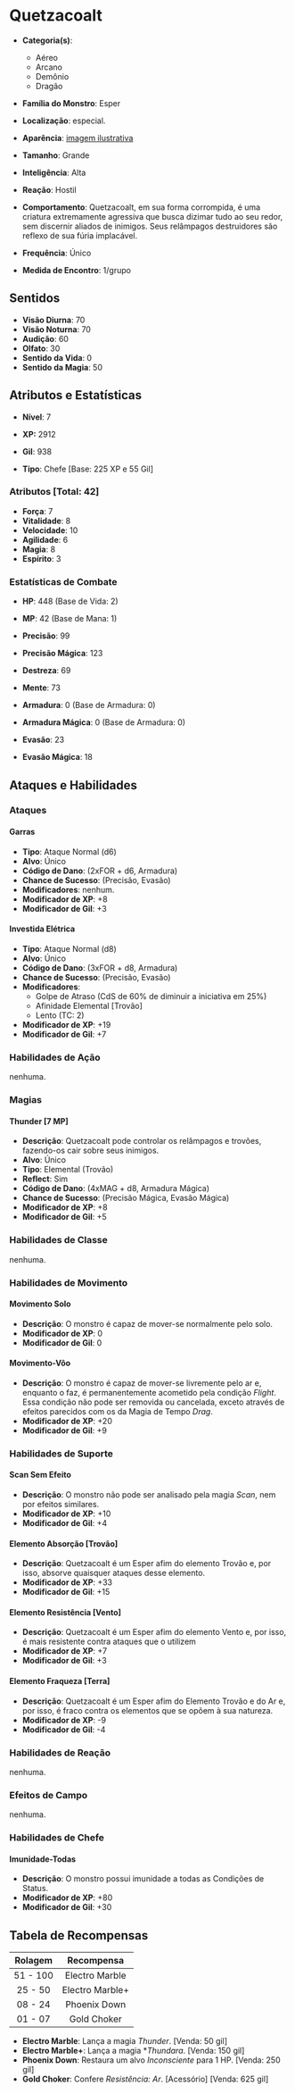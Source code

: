 # Quetzacoalt

* **Categoria(s)**:
  * Aéreo
  * Arcano
  * Demônio
  * Dragão
* **Família do Monstro**: Esper
* **Localização**: especial.

* **Aparência**: [imagem ilustrativa](https://vignette.wikia.nocookie.net/finalfantasy/images/d/d8/Quetzalcoatl_FFXV.png/revision/latest/scale-to-width-down/481?cb=20170907222101)

* **Tamanho**: Grande
* **Inteligência**: Alta
* **Reação**: Hostil
* **Comportamento**: Quetzacoalt, em sua forma corrompida, é uma criatura extremamente agressiva que busca dizimar tudo ao seu redor, sem discernir aliados de inimigos. Seus relâmpagos destruidores são reflexo de sua fúria implacável.

* **Frequência**: Único
* **Medida de Encontro**: 1/grupo

## Sentidos

* **Visão Diurna**: 70
* **Visão Noturna**: 70
* **Audição**: 60
* **Olfato**: 30
* **Sentido da Vida**: 0
* **Sentido da Magia**: 50

## Atributos e Estatísticas

* **Nível**: 7

* **XP:** 2912
* **Gil**: 938

* **Tipo**: Chefe [Base: 225 XP e 55 Gil]

### Atributos [Total: 42]

* **Força**: 7
* **Vitalidade**: 8
* **Velocidade**: 10
* **Agilidade**: 6
* **Magia**: 8
* **Espírito**: 3

### Estatísticas de Combate

* **HP**: 448 (Base de Vida: 2)
* **MP**: 42 (Base de Mana: 1)

* **Precisão**: 99
* **Precisão Mágica**: 123
* **Destreza**: 69
* **Mente**: 73
* **Armadura**: 0 (Base de Armadura: 0)
* **Armadura Mágica**: 0 (Base de Armadura: 0)
* **Evasão**: 23
* **Evasão Mágica**: 18

## Ataques e Habilidades

### Ataques

#### Garras

* **Tipo**: Ataque Normal (d6)
* **Alvo**: Único
* **Código de Dano**: (2xFOR + d6, Armadura)
* **Chance de Sucesso**: (Precisão, Evasão)
* **Modificadores**: nenhum.
* **Modificador de XP**: +8
* **Modificador de Gil**: +3

#### Investida Elétrica

* **Tipo**: Ataque Normal (d8)
* **Alvo**: Único
* **Código de Dano**: (3xFOR + d8, Armadura)
* **Chance de Sucesso**: (Precisão, Evasão)
* **Modificadores**:
  * Golpe de Atraso (CdS de 60% de diminuir a iniciativa em 25%)
  * Afinidade Elemental [Trovão]
  * Lento (TC: 2)
* **Modificador de XP**: +19
* **Modificador de Gil**: +7

### Habilidades de Ação

nenhuma.

### Magias

#### Thunder [7 MP]

* **Descrição**: Quetzacoalt pode controlar os relâmpagos e trovões, fazendo-os cair sobre seus inimigos.
* **Alvo**: Único
* **Tipo**: Elemental (Trovão)
* **Reflect**: Sim
* **Código de Dano**: (4xMAG + d8, Armadura Mágica)
* **Chance de Sucesso**: (Precisão Mágica, Evasão Mágica)
* **Modificador de XP**: +8
* **Modificador de Gil**: +5

### Habilidades de Classe

nenhuma.

### Habilidades de Movimento

#### Movimento Solo

* **Descrição**: O monstro é capaz de mover-se normalmente pelo solo.
* **Modificador de XP**: 0
* **Modificador de Gil**: 0

#### Movimento-Vôo

* **Descrição**: O monstro é capaz de mover-se livremente pelo ar e, enquanto o faz, é permanentemente acometido pela condição *Flight*. Essa condição não pode ser removida ou cancelada, exceto através de efeitos parecidos com os da Magia de Tempo *Drag*.
* **Modificador de XP**: +20
* **Modificador de Gil**: +9

### Habilidades de Suporte

#### Scan Sem Efeito

* **Descrição**: O monstro não pode ser analisado pela magia *Scan*, nem por efeitos similares.
* **Modificador de XP**: +10
* **Modificador de Gil**: +4

#### Elemento Absorção [Trovão]

* **Descrição**: Quetzacoalt é um Esper afim do elemento Trovão e, por isso, absorve quaisquer ataques desse elemento.
* **Modificador de XP**: +33
* **Modificador de Gil**: +15

#### Elemento Resistência [Vento]

* **Descrição**: Quetzacoalt é um Esper afim do elemento Vento e, por isso, é mais resistente contra ataques que o utilizem
* **Modificador de XP**: +7
* **Modificador de Gil**: +3

#### Elemento Fraqueza [Terra]

* **Descrição**: Quetzacoalt é um Esper afim do Elemento Trovão e do Ar e, por isso, é fraco contra os elementos que se opõem à sua natureza.
* **Modificador de XP**: -9
* **Modificador de Gil**: -4

### Habilidades de Reação

nenhuma.

### Efeitos de Campo

nenhuma.

### Habilidades de Chefe

#### Imunidade-Todas

* **Descrição**: O monstro possui imunidade a todas as Condições de Status.
* **Modificador de XP**: +80
* **Modificador de Gil**: +30

## Tabela de Recompensas

| Rolagem   | Recompensa      |
|:---------:|:---------------:|
| 51 - 100  | Electro Marble  |
| 25 - 50   | Electro Marble+ |
| 08 - 24   | Phoenix Down    |
| 01 - 07   | Gold Choker     |

* **Electro Marble**: Lança a magia *Thunder*. [Venda: 50 gil]
* **Electro Marble+**: Lança a magia **Thundara*. [Venda: 150 gil]
* **Phoenix Down**: Restaura um alvo *Inconsciente* para 1 HP. [Venda: 250 gil]
* **Gold Choker**: Confere *Resistência: Ar*. [Acessório] [Venda: 625 gil]